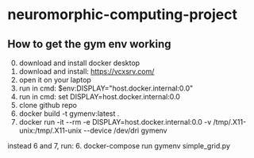 # neuromorphic-computing-project

## How to get the gym env working

0. download and install docker desktop
1. download and install: https://vcxsrv.com/
2. open it on your laptop
3. run in cmd: $env:DISPLAY="host.docker.internal:0.0"
4. run in cmd: set DISPLAY=host.docker.internal:0.0
5. clone github repo
6. docker build -t gymenv:latest .
7. docker run -it --rm -e DISPLAY=host.docker.internal:0.0 -v /tmp/.X11-unix:/tmp/.X11-unix --device /dev/dri gymenv

instead 6 and 7, run: 6. docker-compose run gymenv simple_grid.py
